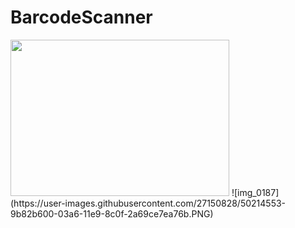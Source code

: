 # BarcodeScanner

<img src="https://user-images.githubusercontent.com/27150828/50214476-5e1e2880-03a6-11e9-8028-77f92615e9ce.PNG" height="250" width="350">
![img_0187](https://user-images.githubusercontent.com/27150828/50214553-9b82b600-03a6-11e9-8c0f-2a69ce7ea76b.PNG)

